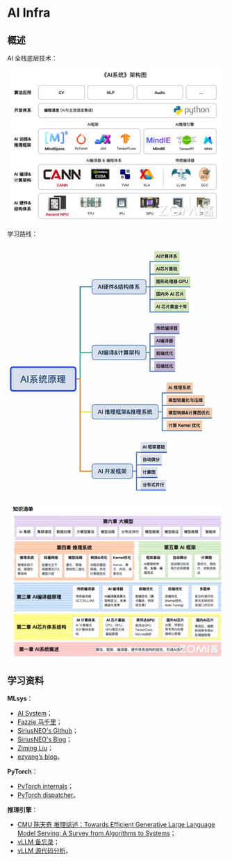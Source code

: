 # AI Infra

## 概述

AI 全栈底层技术：

![image-20240825162712686](images/image-20240825162712686.png)

学习路线：

![image-20240825160317149](images/image-20240825160317149.png)

![Snipaste_2024-08-24_23-52-31](images/Snipaste_2024-08-24_23-52-31.png)

## 学习资料

**MLsys**：

- [<u>AI System</u>](https://chenzomi12.github.io/)；
- [<u>Fazzie 马千里</u>](https://fazzie-key.cool/2023/02/21/MLsys/)；
- [<u>SiriusNEO's Github</u>](https://github.com/siriusneo)；
- [<u>SiriusNEO's Blog</u>](https://me.tric.space/)；
- [<u>Ziming Liu</u>](https://maruyamaaya.github.io/)；
- [<u>ezyang’s blog</u>](http://blog.ezyang.com/about/)。

**PyTorch**：

- [<u>PyTorch internals</u>](http://blog.ezyang.com/2019/05/pytorch-internals/)；
- [<u>PyTorch dispatcher</u>](http://blog.ezyang.com/2020/09/lets-talk-about-the-pytorch-dispatcher/)。

**推理引擎**：

- [<u>CMU 陈天奇 推理综述：Towards Efficient Generative Large Language Model Serving: A Survey from Algorithms to Systems</u>](https://arxiv.org/pdf/2312.15234)；
- [<u>vLLM 备忘录</u>](https://zhuanlan.zhihu.com/p/730817485)；
- [<u>vLLM 源代码分析</u>](https://me.tric.space/2023/07/10/vllm/)。
